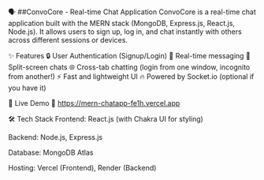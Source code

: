 🗣️ ##ConvoCore - Real-time Chat Application
ConvoCore is a real-time chat application built with the MERN stack (MongoDB, Express.js, React.js, Node.js).
It allows users to sign up, log in, and chat instantly with others across different sessions or devices.

✨ Features
🔒 User Authentication (Signup/Login)
💬 Real-time messaging
📱 Split-screen chats
🌐 Cross-tab chatting (login from one window, incognito from another!)
⚡ Fast and lightweight UI
🔥 Powered by Socket.io (optional if you have it)

🚀 Live Demo
🔗 https://mern-chatapp-fe1h.vercel.app

🛠️ Tech Stack
Frontend: React.js (with Chakra UI for styling)

Backend: Node.js, Express.js

Database: MongoDB Atlas

Hosting: Vercel (Frontend), Render (Backend)
